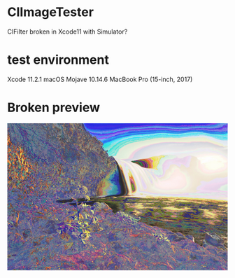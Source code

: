 # CIImageTester
CIFilter broken in Xcode11 with Simulator?

# test environment
Xcode 11.2.1
macOS Mojave 10.14.6
MacBook Pro (15-inch, 2017)

# Broken preview
![Preview](https://github.com/hiralin/CIImageTester/blob/master/preview.jpg)
